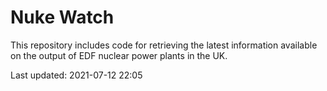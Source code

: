 # Nuke Watch

This repository includes code for retrieving the latest information available on the output of EDF nuclear power plants in the UK.

Last updated: 2021-07-12 22:05